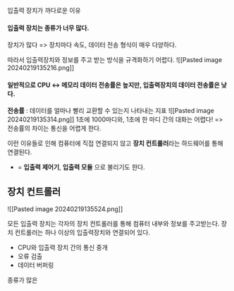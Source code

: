 입출력 장치가 까다로운 이유
#### 입출력 장치는 종류가 너무 많다.
장치가 많다 => 장치마다 속도, 데이터 전송 형식이 매우 다양하다.

따라서 입출력장치와 정보를 주고 받는 방식을 규격화하기 어렵다.
![[Pasted image 20240219135216.png]]
#### 일반적으로 CPU <-> 메모리 데이터 전송률은 높지만, 입출력장치의 데이터 전송률은 낮다.
**전송률** : 데이터를 얼마나 빨리 교환할 수 있는지 나타내는 지표
![[Pasted image 20240219135314.png]]
1초에 1000마디와, 1초에 한 마디 간의 대화는 어렵다!
=> 전송률의 차이는 통신을 어렵게 한다.

이런 이유들로 인해
컴퓨터에 직접 연결되지 않고 **장치 컨트롤러**라는 하드웨어를 통해 연결된다.
- = **입출력 제어기**, **입출력 모듈** 으로 불리기도 한다.

## 장치 컨트롤러
![[Pasted image 20240219135524.png]]

모든 입출력 장치는 각자의 장치  컨트롤러를 통해 컴퓨터 내부와 정보를 주고받는다.
장치 컨트롤러는 하나 이상의 입출력장치와 연결되어 있다.

- CPU와 입출력 장치 간의 통신 중개
- 오류 검출
- 데이터 버퍼링

종류가 많은